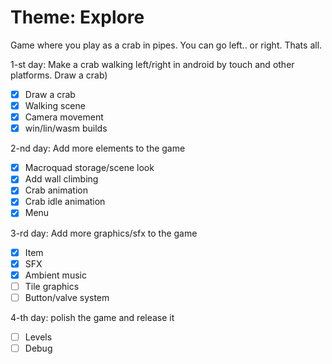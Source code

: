 # Theme: Explore

Game where you play as a crab in pipes. You can go left.. or right. Thats all.

1-st day: Make a crab walking left/right in android by touch and other platforms. Draw a crab)
- [X] Draw a crab
- [X] Walking scene
- [X] Camera movement
- [X] win/lin/wasm builds

2-nd day: Add more elements to the game
- [X] Macroquad storage/scene look
- [X] Add wall climbing
- [X] Crab animation
- [X] Crab idle animation
- [X] Menu

3-rd day: Add more graphics/sfx to the game
- [X] Item
- [X] SFX
- [X] Ambient music
- [ ] Tile graphics
- [ ] Button/valve system

4-th day: polish the game and release it
- [ ] Levels
- [ ] Debug
